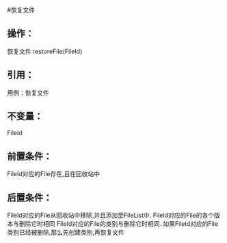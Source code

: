 #恢复文件

## 操作：
恢复文件 restoreFile\(FileId\)

## 引用：
用例：恢复文件

## 不变量：
FileId

## 前置条件：

FileId对应的File存在,且在回收站中

## 后置条件：

FileId对应的File从回收站中移除,并且添加至FileList中.
FileId对应的File的各个版本与删除它时相同
FileId对应的File的类别与删除它时相同.
如果FileId对应的File类别已经被删除,那么先创建类别,再恢复文件


